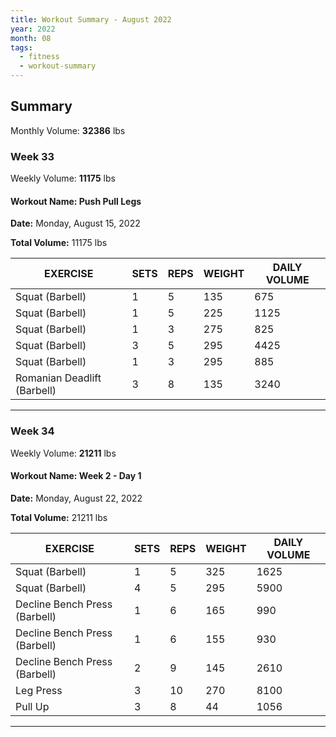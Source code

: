 ```yaml
--- 
title: Workout Summary - August 2022
year: 2022
month: 08
tags:
  - fitness
  - workout-summary
---
```


## Summary

Monthly Volume: **32386** lbs

### **Week** 33

Weekly Volume: **11175** lbs

#### **Workout Name:** Push Pull Legs

**Date:** Monday, August 15, 2022

**Total Volume:** 11175 lbs

| EXERCISE | SETS | REPS | WEIGHT | DAILY VOLUME |
| ------------------- | ---- | ---- | ------ | ------------ |
| Squat (Barbell) | 1 | 5 | 135 | 675 |
| Squat (Barbell) | 1 | 5 | 225 | 1125 |
| Squat (Barbell) | 1 | 3 | 275 | 825 |
| Squat (Barbell) | 3 | 5 | 295 | 4425 |
| Squat (Barbell) | 1 | 3 | 295 | 885 |
| Romanian Deadlift (Barbell) | 3 | 8 | 135 | 3240 |

---

### **Week** 34

Weekly Volume: **21211** lbs

#### **Workout Name:** Week 2 - Day 1

**Date:** Monday, August 22, 2022

**Total Volume:** 21211 lbs

| EXERCISE | SETS | REPS | WEIGHT | DAILY VOLUME |
| ------------------- | ---- | ---- | ------ | ------------ |
| Squat (Barbell) | 1 | 5 | 325 | 1625 |
| Squat (Barbell) | 4 | 5 | 295 | 5900 |
| Decline Bench Press (Barbell) | 1 | 6 | 165 | 990 |
| Decline Bench Press (Barbell) | 1 | 6 | 155 | 930 |
| Decline Bench Press (Barbell) | 2 | 9 | 145 | 2610 |
| Leg Press | 3 | 10 | 270 | 8100 |
| Pull Up | 3 | 8 | 44 | 1056 |

---

